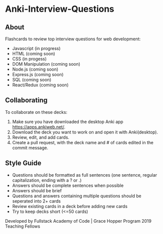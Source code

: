 # Anki-Interview-Questions

## About

Flashcards to review top interview questions for web development:

- Javascript (in progress)
- HTML (coming soon)
- CSS (in progess)
- DOM Manipulation (coming soon)
- Node.js (coming soon)
- Express.js (coming soon)
- SQL (coming soon)
- React/Redux (coming soon)

## Collaborating

To collaborate on these decks:

1. Make sure you have downloaded the desktop Anki app https://apps.ankiweb.net/.
2. Download the deck you want to work on and open it with Anki(desktop).
3. Review, edit, and add cards.
4. Create a pull request, with the deck name and # of cards edited in the commit message.

## Style Guide
- Questions should be formatted as full sentences (one sentence, regular capitalization, ending with a ? or .)
- Answers should be complete sentences when possible
- Answers should be brief
- Questions and answers containing multiple questions should be seperated into 2+ cards
- Review existing cards in a deck before adding new cards
- Try to keep decks short (<=50 cards)

Developed by Fullstack Academy of Code | Grace Hopper Program 2019 Teaching Fellows
